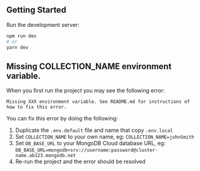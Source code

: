 ## Getting Started

Run the development server:

```bash
npm run dev
# or
yarn dev
```

## Missing COLLECTION_NAME environment variable.

When you first run the project you may see the following error:

```
Missing XXX environment variable. See README.md for instructions of how to fix this error.
```

You can fix this error by doing the following:

1. Duplicate the `.env.default` file and name that copy `.env.local`
1. Set `COLLECTION_NAME` to your own name, eg: `COLLECTION_NAME=johnSmith`
1. Set `DB_BASE_URL` to your MongoDB Cloud database URL, eg: `DB_BASE_URL=mongodb+srv://username:password@cluster-name.ab123.mongodb.net`
1. Re-run the project and the error should be resolved
